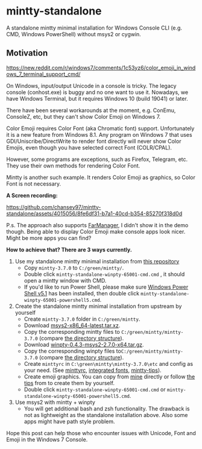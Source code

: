 # mintty-standalone
A standalone mintty minimal installation for Windows Console CLI (e.g. CMD, Windows PowerShell) without msys2 or cygwin.

## Motivation

https://new.reddit.com/r/windows7/comments/1c53yz6/color_emoji_in_windows_7_terminal_support_cmd/

On Windows, input/output Unicode in a console is tricky. The legacy console (conhost.exe) is buggy and no one want to use it. Nowadays, we have Windows Terminal, but it requires Windows 10 (build 19041) or later.

There have been several workarounds at the moment, e.g. ConEmu, ConsoleZ, etc, but they can't show Color Emoji on Windows 7.

Color Emoji requires Color Font (aka Chromatic font) support. Unfortunately it is a new feature from Windows 8.1. Any program on Windows 7 that uses GDI/Uniscribe/DirectWrite to render font directly will never show Color Emojis, even though you have selected correct Font (COLR/CPAL).

However, some programs are exceptions, such as Firefox, Telegram, etc. They use their own methods for rendering Color Font. 

Mintty is another such example. It renders Color Emoji as graphics, so Color Font is not necessary.

**A Screen recording:**

https://github.com/chansey97/mintty-standalone/assets/4015056/8fe6df31-b7a1-40cd-b354-85270f318d0d

P.s. The approach also supports [FarManager](https://www.farmanager.com/), I didn't show it in the demo though. Being able to display Color Emoji make console apps look nicer. Might be more apps you can find?

**How to achieve that? There are 3 ways currently.**

1. Use my standalone mintty minimal installation from [this repository](https://github.com/chansey97/mintty-standalone)
   * Copy `mintty-3.7.0` to `C:/green/mintty/`.
   * Double click `mintty-standalone-winpty-65001-cmd.cmd` , it should open a mintty window with CMD.
   * If you'd like to run Power Shell, please make sure [Windows Power Shell v5.1](https://learn.microsoft.com/en-us/previous-versions/powershell/scripting/windows-powershell/wmf/setup/install-configure?view=powershell-7.1#wmf-51-prerequisites-for-windows-server-2008-r2-sp1-and-windows-7-sp1) has been installed, then double click  `mintty-standalone-winpty-65001-powershell5.cmd`.
2. Create the standalone mintty minimal installation from upstream by yourself
   * Create `mintty-3.7.0` folder in `C:/green/mintty`.
   * Download [msys2-x86_64-latest.tar.xz](https://repo.msys2.org/distrib/msys2-x86_64-latest.tar.xz).
   * Copy the corresponding mintty files to `C:/green/mintty/mintty-3.7.0` (compare [the directory structure](https://github.com/chansey97/mintty-standalone/tree/main/mintty-3.7.0)).
   * Download [winpty-0.4.3-msys2-2.7.0-x64.tar.gz](https://github.com/rprichard/winpty/releases/download/0.4.3/winpty-0.4.3-msys2-2.7.0-x64.tar.gz).
   * Copy the corresponding winpty files to`C:/green/mintty/mintty-3.7.0`  (compare [the directory structure](https://github.com/chansey97/mintty-standalone/tree/main/mintty-3.7.0)).
   * Create `minttyrc` in  `C:\green\mintty\mintty-3.7.0\etc` and config as your need. (See [minttyrc](https://github.com/chansey97/mintty-standalone/blob/main/mintty-3.7.0/etc/minttyrc), [integrated fonts](https://github.com/chansey97/mintty-standalone/tree/main/mintty-3.7.0/usr/share/mintty/fonts), [mintty-tips](https://github.com/mintty/mintty/wiki/Tips#providing-and-selecting-fonts)).
   * Create emoji graphics. You can copy from [mine](https://github.com/chansey97/mintty-standalone/tree/main/mintty-3.7.0/usr/share/mintty/emojis/zoom) directly or follow [the tips](https://github.com/mintty/mintty/wiki/Tips#providing-and-selecting-fonts) from to create them by yourself.
   * Double click `mintty-standalone-winpty-65001-cmd.cmd` or `mintty-standalone-winpty-65001-powershell5.cmd`.
3. Use msys2 with mintty + winpty
   * You will get additional bash and zsh functionality. The drawback is not as lightweight as the standalone installation above. Also some apps might have path style problem.

Hope this post can help those who encounter issues with Unicode, Font and Emoji in the Windows 7 Console.
